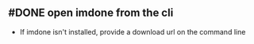 ## #DONE open imdone from the cli
- If imdone isn't installed, provide a download url on the command line
<!--
#story
created:2023-10-06T02:15:31.934Z
task-id:2Hje7
story-id:open-imdone-from-the-cli order:-230
completed:2023-10-06T03:12:35.215Z
archived:true
archivedAt:2024-10-30T22:38:06-04:00
originalPath:backlog/stories/open-imdone-from-the-cli/README.md
originalLine:1
-->


